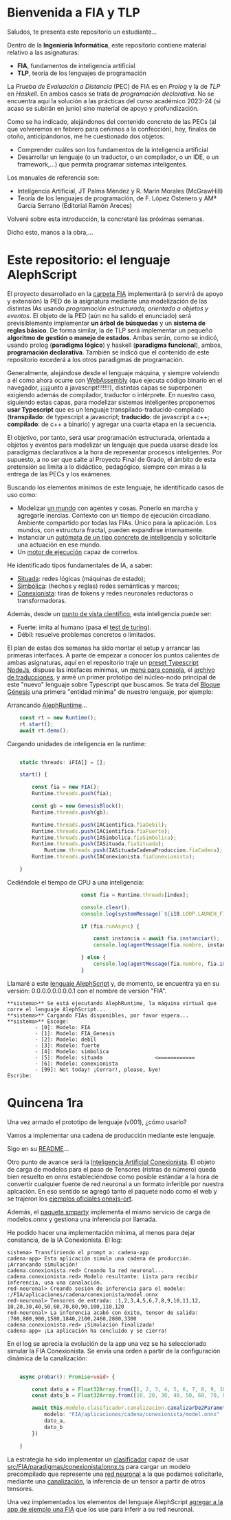 # Bienvenida a FIA y TLP

Saludos, te presenta este repositorio un estudiante...

Dentro de la **Ingeniería Informática**, este repositorio contiene material relativo a las asignaturas:

- **FIA**, fundamentos de inteligencia artificial
- **TLP**, teoría de los lenguajes de programación

La *Prueba de Evaluación a Distancia* (PEC) de FIA es en *Prolog* y la de *TLP* en *Haskell*. En ambos casos se trata de *programación declarativa*. No se encuentra aquí la solución a las prácticas del curso académico 2023-24 (si acaso se subirán en junio) sino material de apoyo y profundización.

Como se ha indicado, alejándonos del contenido concreto de las PECs (al que volveremos en febrero para ceñirnos a la confección), hoy, finales de otoño, anticipándonos, me he cuestionado dos objetos:

- Comprender cuáles son los fundamentos de la inteligencia artificial
- Desarrollar un lenguaje (o un traductor, o un compilador, o un IDE, o un framework,...) que permita programar sistemas inteligentes.

Los manuales de referencia son:

- Inteligencia Artificial, JT Palma Méndez y R. Marín Morales (McGrawHill)
- Teoría de los lenguajes de programación, de F. López Ostenero y AMª García Serrano (Editorial Ramón Areces)

Volveré sobre esta introducción, la concretaré las próximas semanas.

Dicho esto, manos a la obra,...

# Este repositorio: el lenguaje AlephScript

El proyecto desarrollado en la [carpeta FIA](src/FIA) implementará (o servirá de apoyo y extensión) la PED de la asignatura mediante una modelización de las distintas IAs usando *programación estructurada, orientada a objetos y eventos*. El objeto de la PED (aún no ha salido el enunciado) será previsiblemente implementar **un árbol de búsquedas** y un **sistema de reglas básico**. De forma similar, la de TLP será implementar un pequeño **algoritmo de gestión o manejo de estados**. Ambas serán, como se indicó, usando prolog (**paradigma lógico**) y haskell (**paradigma funcional**), ambos, **programación declarativa**. También se indicó que el contenido de este repositorio excederá a los otros paradigmas de programación.

Generalmente, alejándose desde el lenguaje máquina, y siempre volviendo a él como ahora ocurre con [WebAssembly](https://www.velneo.com/blog/por-que-todo-el-mundo-esta-hablando-de-web-assembly#:~:text=El%20código%20de%20WebAssembly%20se,los%20que%20se%20puede%20ejecutar.) (que ejecuta código binario en el navegador, ¡¡¡¡¡junto a javascript!!!!!!!), distintas capas se superponen exigiendo además de compilador, traductor o intérprete. En nuestro caso, siguiendo estas capas, para modelizar sistemas inteligentes proponemos **usar Typescript** que es un lenguaje transpilado-traducido-compilado (**transpilado**: de typescript a javascript; **traducido**: de javascript a c++; **compilado**: de c++ a binario) y agregar una cuarta etapa en la secuencia.

El objetivo, por tanto, será usar programación estructurada, orientada a objetos y eventos para modelizar un lenguaje que pueda usarse desde los paradigmas declarativos a la hora de representar procesos inteligentes. Por supuesto, a no ser que salte al Proyecto Final de Grado, el ámbito de esta pretensión se limita a lo didáctico, pedagógico, siempre con miras a la entrega de las PECs y los exámenes.

Buscando los elementos mínimos de este lenguaje, he identificado casos de uso como:

- Modelizar [un mundo](src/FIA/mundos) con agentes y cosas. Ponerlo en marcha y agregarle inercias. Contexto con un tiempo de ejecución circadiano. Ambiente compartido por todas las FIAs. Único para la aplicación. Los mundos, con estructura fractal, pueden expandirse internamente.
- Instanciar un [autómata de un tipo concreto de inteligencia](src/FIA/paradigmas) y solicitarle una actuación en ese mundo.
- Un [motor de ejecución](src/FIA/engine/kernel/runtime.ts) capaz de correrlos.

He identificado tipos fundamentales de IA, a saber:

- [Situada](src/FIA/paradigmas/situada): redes lógicas (máquinas de estado);
- [Simbólica](src/FIA/paradigmas/simbolica): (hechos y reglas) redes semánticas y marcos;
- [Conexionista](src/FIA/paradigmas/conexionista): tiras de tokens y redes neuronales reductoras o transformadoras.

Además, desde un [punto de vista científico](src/FIA/paradigmas/cientifica), esta inteligencia puede ser:

- Fuerte: imita al humano (pasa el [test de turing](src/FIA/agents/turing-test.ts)).
- Débil: resuelve problemas concretos o limitados.

El plan de estas dos semanas ha sido montar el setup y arrancar las primeras interfaces. A parte de empezar a conocer los puntos calientes de ambas asignaturas, aquí en el repositorio traje un [preset Typescript NodeJs](package.json), dispuse las intefaces mínimas, un [menú para consola](src/FIA/navigation), el [archivo de traducciones](src/FIA/i18), y armé un primer prototipo del núcleo-nodo principal de este "nuevo" lenguaje sobre Typescript que buscamos. Se trata del [Bloque Génesis](src/FIA/genesis-block.ts) una primera "entidad mínima" de nuestro lenguaje, por ejemplo:

Arrancando [AlephRuntime](src/FIA/engine)...

```ts
    const rt = new Runtime();
    rt.start();
    await rt.demo();
```
Cargando unidades de inteligencia en la runtime:
```ts

    static threads: iFIA[] = [];

    start() {

        const fia = new FIA();
        Runtime.threads.push(fia);

        const gb = new GenesisBlock();
        Runtime.threads.push(gb);

        Runtime.threads.push(IACientifica.fiaDebil);
        Runtime.threads.push(IACientifica.fiaFuerte);
        Runtime.threads.push(IASimbolica.fiaSimbolica);
        Runtime.threads.push(IASituada.fiaSituada);
            Runtime.threads.push(IASituadaCadenaProduccion.fiaCadena);
        Runtime.threads.push(IAConexionista.fiaConexionista);

    }
```

Cediéndole el tiempo de CPU a una inteligencia:

```ts
                        const fia = Runtime.threads[index];

                        console.clear();
                        console.log(systemMessage(`${i18.LOOP.LAUNCH_FIA_LABEL}: ${fia.nombre}`));

                        if (fia.runAsync) {

                            const instancia = await fia.instanciar();
                            console.log(agentMessage(fia.nombre, instancia));

                        } else {
                            console.log(agentMessage(fia.nombre, fia.imprimir()));
                        }
```
Llamaré a este [lenguaje AlephScript](src/FIA) y, de momento, se encuentra ya en su versión: 0.0.0.0.0.0.0.0.1 con el nombre de versión "FIA".

```
**sistema>** Se está ejecutando AlephRuntime, la máquina virtual que corre el lenguaje AlephScript...
**sistema>** Cargando FIAs disponibles, por favor espera... 
**sistema>** Escoge:
         - [0]: Modelo: FIA
         - [1]: Modelo: FIA_Genesis
         - [2]: Modelo: debil
         - [3]: Modelo: fuerte
         - [4]: Modelo: simbolica
         - [5]: Modelo: situada                 <============
         - [6]: Modelo: conexionista
         - [99]: Not today! ¡Cerrar!, please, bye!
Escribe: 
```

# Quincena 1ra

Una vez armado el prototipo de lenguaje (v001), ¿cómo usarlo?

Vamos a implementar una cadena de producción mediante este lenguaje.

Sigo en su [README](src/FIA/aplicaciones/cadena/README.md)...

Otro punto de avance será la [Inteligencia Artificial Conexionista](src/FIA/paradigmas/conexionista). El objeto de carga de modelos para el paso de Tensores (ristras de número) queda bien resuelto en onnx estableciéndose como posible estándar a la hora de convertir cualquier fuente de red neuronal a un formato inferible por nuestra aplcación. En eso sentido se agregó tanto el paquete nodo como el web y se trajeron los [ejemplos oficiales onnxjs-ort](src/FIA/engine/onnx).

Además, el [paquete smparty](src/FIA/engine/smartpy) implementa el mismo servicio de carga de modelos.onnx y gestiona una inferencia por llamada.

He podido hacer una implementación mínima, al menos para dejar constancia, de la IA Conexionista. El log:

```
sistema> Transfiriendo el prompt a: cadena-app
cadena-app> Esta aplicación simula una cadena de producción. ¡Arrancando simulación!
cadena.conexionista.red> Creando la red neuronal...
cadena.conexionista.red> Modelo resultante: Lista para recibir inferencia, usa una canalación.
red-neuronal> Creando sesión de inferencia para el modelo: :/FIA/aplicaciones/cadena/conexionista/model.onnx
red-neuronal> Tensores de entrada: :1,2,3,4,5,6,7,8,9,10,11,12, 10,20,30,40,50,60,70,80,90,100,110,120
red-neuronal> La inferencia acabó con éxito, tensor de salida: :700,800,900,1580,1840,2100,2460,2880,3300
cadena.conexionista.red> ¡Simulación finalizada!
cadena-app> ¡La aplicación ha concluído y se cierra!

```

En el log se aprecia la evolución de la app una vez se ha seleccionado simular la FIA Conexionista. Se envía una orden a partir de la configuración dinámica de la canalización:

```ts

    async probar(): Promise<void> {

        const dato_a = Float32Array.from([1, 2, 3, 4, 5, 6, 7, 8, 9, 10, 11, 12]);
        const dato_b = Float32Array.from([10, 20, 30, 40, 50, 60, 70, 80, 90, 100, 110, 120]);

        await this.modelo.clasificador.canalizacion.canalizarDe2Parametros({
            modelo: "FIA/aplicaciones/cadena/conexionista/model.onnx" ,
            dato_a,
            dato_b
        })

    }
```

La estrategia ha sido implementar un [clasificador](src/FIA/paradigmas/conexionista/clasificador.ts) capaz de usar [src/FIA/paradigmas/conexionista/onnx.ts](onnx) para cargar un modelo precompilado que represente una [red neuronal](src/FIA/paradigmas/conexionista/red-neuronal.ts) a la que podamos solicitarle, mediante una [canalización](src/FIA/paradigmas/conexionista/canalizacion.ts), la inferencia de un tensor a partir de otros tensores.

Una vez implementados los elementos del lenguaje AlephScript [agregar a la app de ejemplo una FIA](src/FIA/aplicaciones/cadena/conexionista/cadena-fia-red-neuronal.ts) que los use para inferir a su red neuronal.